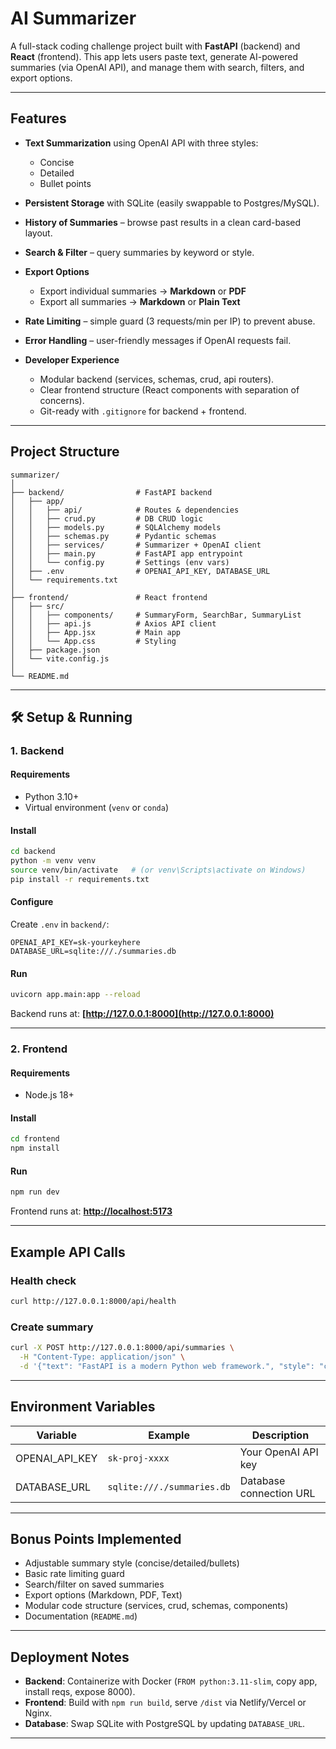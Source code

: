 # AI Summarizer

A full-stack coding challenge project built with **FastAPI** (backend) and **React** (frontend).
This app lets users paste text, generate AI-powered summaries (via OpenAI API), and manage them with search, filters, and export options.

---

## Features

* **Text Summarization** using OpenAI API with three styles:

  * Concise
  * Detailed
  * Bullet points
* **Persistent Storage** with SQLite (easily swappable to Postgres/MySQL).
* **History of Summaries** – browse past results in a clean card-based layout.
* **Search & Filter** – query summaries by keyword or style.
* **Export Options**

  * Export individual summaries → **Markdown** or **PDF**
  * Export all summaries → **Markdown** or **Plain Text**
* **Rate Limiting** – simple guard (3 requests/min per IP) to prevent abuse.
* **Error Handling** – user-friendly messages if OpenAI requests fail.
* **Developer Experience**

  * Modular backend (services, schemas, crud, api routers).
  * Clear frontend structure (React components with separation of concerns).
  * Git-ready with `.gitignore` for backend + frontend.

---

## Project Structure

```
summarizer/
│
├── backend/                # FastAPI backend
│   ├── app/
│   │   ├── api/            # Routes & dependencies
│   │   ├── crud.py         # DB CRUD logic
│   │   ├── models.py       # SQLAlchemy models
│   │   ├── schemas.py      # Pydantic schemas
│   │   ├── services/       # Summarizer + OpenAI client
│   │   ├── main.py         # FastAPI app entrypoint
│   │   └── config.py       # Settings (env vars)
│   ├── .env                # OPENAI_API_KEY, DATABASE_URL
│   └── requirements.txt
│
├── frontend/               # React frontend
│   ├── src/
│   │   ├── components/     # SummaryForm, SearchBar, SummaryList
│   │   ├── api.js          # Axios API client
│   │   ├── App.jsx         # Main app
│   │   └── App.css         # Styling
│   ├── package.json
│   └── vite.config.js
│
└── README.md
```

---

## 🛠 Setup & Running

### 1. Backend

#### Requirements

* Python 3.10+
* Virtual environment (`venv` or `conda`)

#### Install

```bash
cd backend
python -m venv venv
source venv/bin/activate   # (or venv\Scripts\activate on Windows)
pip install -r requirements.txt
```

#### Configure

Create `.env` in `backend/`:

```
OPENAI_API_KEY=sk-yourkeyhere
DATABASE_URL=sqlite:///./summaries.db
```

#### Run

```bash
uvicorn app.main:app --reload
```

Backend runs at: **[http://127.0.0.1:8000](http://127.0.0.1:8000)**

---

### 2. Frontend

#### Requirements

* Node.js 18+

#### Install

```bash
cd frontend
npm install
```

#### Run

```bash
npm run dev
```

Frontend runs at: **[http://localhost:5173](http://localhost:5173)**

---

## Example API Calls

### Health check

```bash
curl http://127.0.0.1:8000/api/health
```

### Create summary

```bash
curl -X POST http://127.0.0.1:8000/api/summaries \
  -H "Content-Type: application/json" \
  -d '{"text": "FastAPI is a modern Python web framework.", "style": "concise"}'
```

---

## Environment Variables

| Variable       | Example                    | Description             |
| -------------- | -------------------------- | ----------------------- |
| OPENAI_API_KEY | `sk-proj-xxxx`             | Your OpenAI API key     |
| DATABASE_URL   | `sqlite:///./summaries.db` | Database connection URL |

---

## Bonus Points Implemented

* Adjustable summary style (concise/detailed/bullets)
* Basic rate limiting guard
* Search/filter on saved summaries
* Export options (Markdown, PDF, Text)
* Modular code structure (services, crud, schemas, components)
* Documentation (`README.md`)

---

## Deployment Notes

* **Backend**: Containerize with Docker (`FROM python:3.11-slim`, copy app, install reqs, expose 8000).
* **Frontend**: Build with `npm run build`, serve `/dist` via Netlify/Vercel or Nginx.
* **Database**: Swap SQLite with PostgreSQL by updating `DATABASE_URL`.

---
